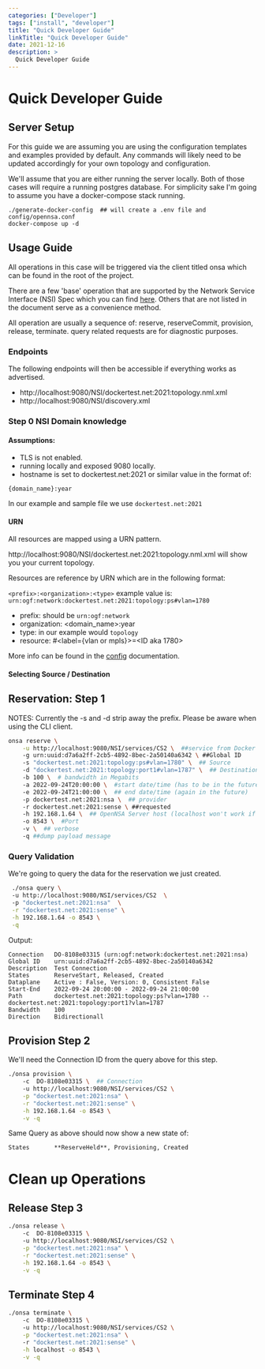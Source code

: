 ```yaml
---
categories: ["Developer"]
tags: ["install", "developer"]
title: "Quick Developer Guide"
linkTitle: "Quick Developer Guide"
date: 2021-12-16
description: >
  Quick Developer Guide
---
```

# Quick Developer Guide


## Server Setup

For this guide we are assuming you are using the configuration templates and examples provided by default.  Any commands
will likely need to be updated accordingly for your own topology and configuration.

We'll assume that you are either running the server locally.  Both of those cases will require a running postgres database.  For simplicity sake I'm going to assume you have a docker-compose stack running.  

```
./generate-docker-config  ## will create a .env file and config/opennsa.conf
docker-compose up -d 
```
## Usage Guide

All operations in this case will be triggered via the client titled onsa which can be found in the root of the project.

There are a few 'base' operation that are supported by the Network Service Interface (NSI) Spec which you can find [here](GFD.237.pdf).  Others that are not listed in the document serve as a convenience method.

All operation are usually a sequence of: reserve, reserveCommit, provision, release, terminate.
query related requests are for diagnostic purposes.

### Endpoints

The following endpoints will then be accessible if everything works as advertised.

  - http://localhost:9080/NSI/dockertest.net:2021:topology.nml.xml
  - http://localhost:9080/NSI/discovery.xml


### Step 0 NSI Domain knowledge

#### Assumptions:

  - TLS is not enabled.
  - running locally and exposed 9080 locally.
  - hostname is set to dockertest.net:2021 or similar value in the format of:

```
{domain_name}:year
```

In our example and sample file we use `dockertest.net:2021`

#### URN

All resources are mapped using a URN pattern.  

http://localhost:9080/NSI/dockertest.net:2021:topology.nml.xml will show you your current topology.

Resources are reference by URN which are in the following format:

`<prefix>:<organization>:<type>`  example value is: `urn:ogf:network:dockertest.net:2021:topology:ps#vlan=1780`

 - prefix:  should be `urn:ogf:network`
 - organization: <domain_name>:year
 - type: in our example would `topology`
 - resource: <name>#<label={vlan or mpls}>=<ID aka 1780>
 
More info can be found in the [config](config.md) documentation.

#### Selecting Source / Destination

## Reservation: Step 1

NOTES: Currently the -s and -d strip away the prefix.  Please be aware when using the CLI client.

```sh
onsa reserve \
    -u http://localhost:9080/NSI/services/CS2 \  ##service from Docker 
    -g urn:uuid:d7a6a2ff-2cb5-4892-8bec-2a50140a6342 \ ##Global ID
    -s "dockertest.net:2021:topology:ps#vlan=1780" \  ## Source
    -d "dockertest.net:2021:topology:port1#vlan=1787" \  ## Destination
    -b 100 \  # bandwidth in Megabits
    -a 2022-09-24T20:00:00 \  #start date/time (has to be in the future)
    -e 2022-09-24T21:00:00 \  ## end date/time (again in the future)
    -p dockertest.net:2021:nsa \  ## provider
    -r dockertest.net:2021:sense \ ##requested 
    -h 192.168.1.64 \  ## OpenNSA Server host (localhost won't work if using docker)
    -o 8543 \  #Port 
    -v \  ## verbose
    -q ##dump payload message
```

### Query Validation

We're going to query the data for the reservation we just created.

```sh
 ./onsa query \ 
 -u http://localhost:9080/NSI/services/CS2  \ 
 -p "dockertest.net:2021:nsa"  \
 -r "dockertest.net:2021:sense" \
 -h 192.168.1.64 -o 8543 \
 -q
```

Output:

```
Connection   DO-8108e03315 (urn:ogf:network:dockertest.net:2021:nsa)
Global ID    urn:uuid:d7a6a2ff-2cb5-4892-8bec-2a50140a6342
Description  Test Connection
States       ReserveStart, Released, Created
Dataplane    Active : False, Version: 0, Consistent False
Start-End    2022-09-24 20:00:00 - 2022-09-24 21:00:00
Path         dockertest.net:2021:topology:ps?vlan=1780 -- dockertest.net:2021:topology:port1?vlan=1787
Bandwidth    100
Direction    Bidirectionall
```

## Provision Step 2

We'll need the Connection ID from the query above for this step.

```sh
./onsa provision \ 
    -c  DO-8108e03315 \  ## Connection 
    -u http://localhost:9080/NSI/services/CS2 \
    -p "dockertest.net:2021:nsa" \
    -r "dockertest.net:2021:sense" \
    -h 192.168.1.64 -o 8543 \
    -v -q
```

Same Query as above should now show a new state of: 

```
States       **ReserveHeld**, Provisioning, Created
```

# Clean up Operations

## Release Step 3 

```sh
./onsa release \ 
    -c  DO-8108e03315 \  
    -u http://localhost:9080/NSI/services/CS2 \
    -p "dockertest.net:2021:nsa" \
    -r "dockertest.net:2021:sense" \
    -h 192.168.1.64 -o 8543 \
    -v -q
```

## Terminate Step 4

```sh
./onsa terminate \ 
    -c  DO-8108e03315 \ 
    -u http://localhost:9080/NSI/services/CS2 \
    -p "dockertest.net:2021:nsa" \ 
    -r "dockertest.net:2021:sense" \
    -h localhost -o 8543 \
    -v -q
``` 


